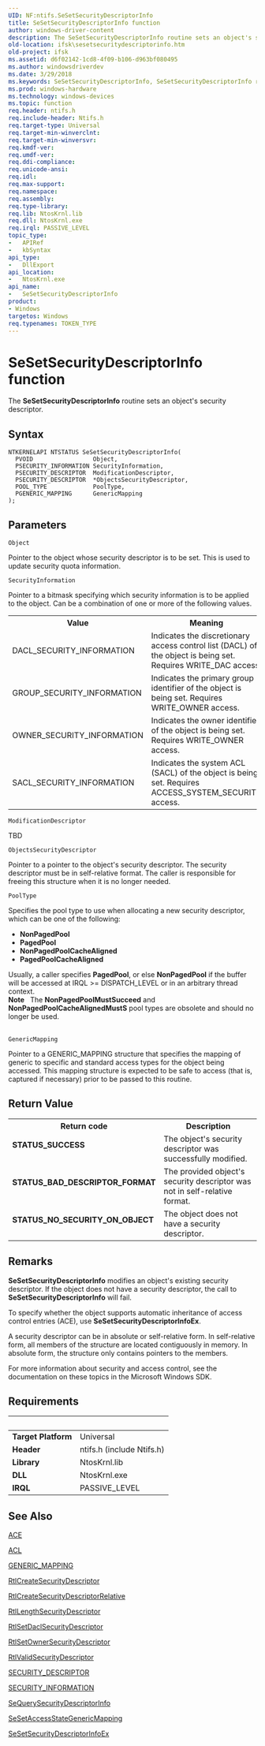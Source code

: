 ```yaml
---
UID: NF:ntifs.SeSetSecurityDescriptorInfo
title: SeSetSecurityDescriptorInfo function
author: windows-driver-content
description: The SeSetSecurityDescriptorInfo routine sets an object's security descriptor.
old-location: ifsk\sesetsecuritydescriptorinfo.htm
old-project: ifsk
ms.assetid: d6f02142-1cd8-4f09-b106-d963bf080495
ms.author: windowsdriverdev
ms.date: 3/29/2018
ms.keywords: SeSetSecurityDescriptorInfo, SeSetSecurityDescriptorInfo routine [Installable File System Drivers], ifsk.sesetsecuritydescriptorinfo, ntifs/SeSetSecurityDescriptorInfo, seref_061b8609-a537-4ccb-aa60-50a46b08e97f.xml
ms.prod: windows-hardware
ms.technology: windows-devices
ms.topic: function
req.header: ntifs.h
req.include-header: Ntifs.h
req.target-type: Universal
req.target-min-winverclnt: 
req.target-min-winversvr: 
req.kmdf-ver: 
req.umdf-ver: 
req.ddi-compliance: 
req.unicode-ansi: 
req.idl: 
req.max-support: 
req.namespace: 
req.assembly: 
req.type-library: 
req.lib: NtosKrnl.lib
req.dll: NtosKrnl.exe
req.irql: PASSIVE_LEVEL
topic_type:
-	APIRef
-	kbSyntax
api_type:
-	DllExport
api_location:
-	NtosKrnl.exe
api_name:
-	SeSetSecurityDescriptorInfo
product:
- Windows
targetos: Windows
req.typenames: TOKEN_TYPE
---
```



# SeSetSecurityDescriptorInfo function
The <b>SeSetSecurityDescriptorInfo</b> routine sets an object's security descriptor.

## Syntax

```
NTKERNELAPI NTSTATUS SeSetSecurityDescriptorInfo(
  PVOID                 Object,
  PSECURITY_INFORMATION SecurityInformation,
  PSECURITY_DESCRIPTOR  ModificationDescriptor,
  PSECURITY_DESCRIPTOR  *ObjectsSecurityDescriptor,
  POOL_TYPE             PoolType,
  PGENERIC_MAPPING      GenericMapping
);
```

## Parameters

`Object`

Pointer to the object whose security descriptor is to be set. This is used to update security quota information.

`SecurityInformation`

Pointer to a bitmask specifying which security information is to be applied to the object. Can be a combination of one or more of the following values. 

<table>
<tr>
<th>Value</th>
<th>Meaning</th>
</tr>
<tr>
<td>
DACL_SECURITY_INFORMATION

</td>
<td>
Indicates the discretionary access control list (DACL) of the object is being set. Requires WRITE_DAC access. 

</td>
</tr>
<tr>
<td>
GROUP_SECURITY_INFORMATION

</td>
<td>
Indicates the primary group identifier of the object is being set. Requires WRITE_OWNER access. 

</td>
</tr>
<tr>
<td>
OWNER_SECURITY_INFORMATION

</td>
<td>
Indicates the owner identifier of the object is being set. Requires WRITE_OWNER access. 

</td>
</tr>
<tr>
<td>
SACL_SECURITY_INFORMATION

</td>
<td>
Indicates the system ACL (SACL) of the object is being set. Requires ACCESS_SYSTEM_SECURITY access. 

</td>
</tr>
</table>

`ModificationDescriptor`

TBD

`ObjectsSecurityDescriptor`

Pointer to a pointer to the object's security descriptor. The security descriptor must be in self-relative format. The caller is responsible for freeing this structure when it is no longer needed.

`PoolType`

Specifies the pool type to use when allocating a new security descriptor, which can be one of the following: 

<ul>
<li><b>NonPagedPool</b></li>
<li><b>PagedPool</b></li>
<li><b>NonPagedPoolCacheAligned</b></li>
<li><b>PagedPoolCacheAligned</b></li>
</ul>
Usually, a caller specifies <b>PagedPool</b>, or else <b>NonPagedPool</b> if the buffer will be accessed at IRQL &gt;= DISPATCH_LEVEL or in an arbitrary thread context. 

<div class="alert"><b>Note</b>    The <b>NonPagedPoolMustSucceed</b> and <b>NonPagedPoolCacheAlignedMustS</b> pool types are obsolete and should no longer be used. </div>
<div> </div>

`GenericMapping`

Pointer to a GENERIC_MAPPING structure that specifies the mapping of generic to specific and standard access types for the object being accessed. This mapping structure is expected to be safe to access (that is, captured if necessary) prior to be passed to this routine.


## Return Value

<table>
<tr>
<th>Return code</th>
<th>Description</th>
</tr>
<tr>
<td width="40%">
<dl>
<dt><b>STATUS_SUCCESS</b></dt>
</dl>
</td>
<td width="60%">
The object's security descriptor was successfully modified.

</td>
</tr>
<tr>
<td width="40%">
<dl>
<dt><b>STATUS_BAD_DESCRIPTOR_FORMAT</b></dt>
</dl>
</td>
<td width="60%">
The provided object's security descriptor was not in self-relative format.

</td>
</tr>
<tr>
<td width="40%">
<dl>
<dt><b>STATUS_NO_SECURITY_ON_OBJECT</b></dt>
</dl>
</td>
<td width="60%">
The object does not have a security descriptor.

</td>
</tr>
</table>

## Remarks

<b>SeSetSecurityDescriptorInfo</b> modifies an object's existing security descriptor. If the object does not have a security descriptor, the call to <b>SeSetSecurityDescriptorInfo</b> will fail.

To specify whether the object supports automatic inheritance of access control entries (ACE), use <b>SeSetSecurityDescriptorInfoEx</b>.

A security descriptor can be in absolute or self-relative form. In self-relative form, all members of the structure are located contiguously in memory. In absolute form, the structure only contains pointers to the members.

For more information about security and access control, see the documentation on these topics in the Microsoft Windows SDK.

## Requirements
| &nbsp; | &nbsp; |
| ---- |:---- |
| **Target Platform** | Universal |
| **Header** | ntifs.h (include Ntifs.h) |
| **Library** | NtosKrnl.lib |
| **DLL** | NtosKrnl.exe |
| **IRQL** | PASSIVE_LEVEL |

## See Also

<a href="https://msdn.microsoft.com/library/windows/hardware/ff538844">ACE</a>



<a href="https://msdn.microsoft.com/library/windows/hardware/ff538866">ACL</a>



<a href="https://msdn.microsoft.com/library/windows/hardware/ff546526">GENERIC_MAPPING</a>



<a href="https://msdn.microsoft.com/library/windows/hardware/ff561827">RtlCreateSecurityDescriptor</a>



<a href="https://msdn.microsoft.com/library/windows/hardware/ff552165">RtlCreateSecurityDescriptorRelative</a>



<a href="https://msdn.microsoft.com/library/windows/hardware/ff562025">RtlLengthSecurityDescriptor</a>



<a href="https://msdn.microsoft.com/library/windows/hardware/ff562781">RtlSetDaclSecurityDescriptor</a>



<a href="https://msdn.microsoft.com/library/windows/hardware/ff553220">RtlSetOwnerSecurityDescriptor</a>



<a href="https://msdn.microsoft.com/library/windows/hardware/ff563024">RtlValidSecurityDescriptor</a>



<a href="https://msdn.microsoft.com/library/windows/hardware/ff563689">SECURITY_DESCRIPTOR</a>



<a href="https://msdn.microsoft.com/library/windows/hardware/ff556635">SECURITY_INFORMATION</a>



<a href="https://msdn.microsoft.com/library/windows/hardware/ff556692">SeQuerySecurityDescriptorInfo</a>



<a href="https://msdn.microsoft.com/library/windows/hardware/ff556707">SeSetAccessStateGenericMapping</a>



<a href="https://msdn.microsoft.com/library/windows/hardware/ff556712">SeSetSecurityDescriptorInfoEx</a>